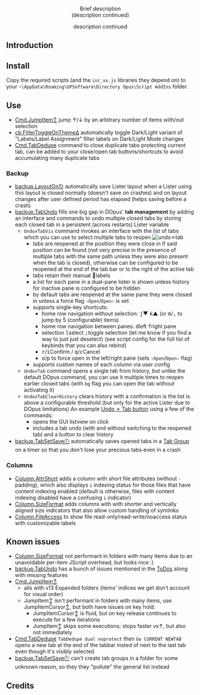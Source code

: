 <p align="center">
Brief description
<br>
(description continued)
</p>

<p align="center">  
description continued
</p>


## Introduction

## Install

Copy the required scripts (and the `inc_xx.js` libraries they depend on) to your `~\AppData\Roaming\GPSoftware\Directory Opus\Script AddIns` folder.

## Use

- [Cmd.JumpItem↕](./Cmd.JumpItem↕.js) jump ↑/↓ by an arbitrary number of items with/out selection
- [cb.FilterToggleOnThemeΔ](./cb.FilterToggleOnThemeΔ.js) automatically toggle Dark/Light variant of "Labels/Label Assignment" filter labels on Dark/Light Mode changes
- [Cmd.TabDedupe](Cmd.TabDedupe) command to close duplicate tabs protecting current tab, can be added to your close/open tab buttons/shortcuts to avoid accumulating many duplicate tabs

### Backup
- [backup.LayoutOn⎋](./backup.LayoutOn⎋.js) automatically save Lister layout when a Lister using this layout is closed normally (doesn't save on crashes) and on layout changes after user defined period has elapsed (helps saving before a crash)
- [backup.TabUndo](./backup.TabUndo.js) fills one big gap in DOpus' **tab management** by adding an interface and commands to undo multiple closed tabs by storing each closed tab in a persistent (across restarts) Lister variable
  - `Undo✗TabVis` command invokes an interface with the list of tabs which you can use to select multiple tabs to reopen
    ![undo✗tab](./img/undo✗tab.png)
    - tabs are reopened at the position they were close in if said position can be found (not very precise in the presence of multiple tabs with the same path unless they were also present when the tab is closed), otherwise can be configured to be reopened at the end of the tab bar or to the right of the active tab
    - tabs retain their manual 🔖labels
    - a list for each pane in a dual-pane lister is shown unless history for inactive pane is configured to be hidden
    - by default tabs are reopened at the same pane they were closed in unless a force flag `‹Open`/`Open›` is set
    - supports single-key shortcuts:
      - home row navigation without selection: <kbd>j</kbd>▼ <kbd>k</kbd>▲ (or <kbd>m</kbd>/<kbd>,</kbd> to jump by 5 (configurable) items)
      - home row navigation between panes: <kbd>d</kbd>left <kbd>f</kbd>right pane
      - selection <kbd>l</kbd>select <kbd>;</kbd>toggle selection (let me know if you find a way to just just deselect) (see script config for the full list of keybinds that you can also rebind)
      - <kbd>r</kbd>/<kbd>i</kbd>Confirm / <kbd>q</kbd>/<kbd>c</kbd>Cancel
      - <kbd>o</kbd>/<kbd>p</kbd> to force open in the left/right pane (sets `‹Open`/`Open›` flag)
    - supports custom names of each column via user config
  - `Undo✗Tab` command opens a single tab from history, but unlike the default DOpus command, you can use it multiple times to reopen earlier closed tabs (with `bg` flag you can open the tab without activating it)
  - `Undo✗TabClearHistory` clears history with a confirmation is the list is above a configurable threshold (but only for the active Lister due to DOpus limitations)
  An example [Undo ✗ Tab button](<./Undo ✗ Tab.dcf>) using a few of the commands:
    - opens the GUI listview on click
    - includes a tab undo (with and without switching to the reopened tab) and a button to clear history
- [backup.TabSetSave🕘](./backup.TabSetSave🕘.js) automatically saves opened tabs in a [Tab Group](https://docs.dopus.com/doku.php?id=basic_concepts:the_lister:tabs:tab_groups) on a timer so that you don't lose your precious tabs even in a crash

### Columns
- [Column.AttrShort](./Column.AttrShort.js) adds a column with short file attributes (without `-` padding), which also displays `i` indexing status for those files that have content indexing enabled (default is otherwise, files with content indexing disabled have a confusing `i` indicator)
- [Column.SizeFormat](./Column.SizeFormat.js) adds columns with with shorter and vertically aligned size indicators that also allow custom handling of symlinks
- [Column.FileAccess](./Column.FileAccess.js) to show file read-only/read-write/noaccess status with customizable labels


## Known issues
- [Column.SizeFormat](./Column.SizeFormat.js) not performant in folders with many items due to an unavoidable per-item JScript overhead, but looks nice :)
- [backup.TabUndo](./backup.TabUndo.js) has a bunch of issues mentioned in the [ToDos](./ToDos.md) along with missing features
- [Cmd.JumpItem↕](./Cmd.JumpItem↕.js)
  - ails with v13 Expanded folders (items' indices we get don't account for visual order)
  - JumpItem↕ isn't performant in folders with many items, use JumpItemCursor↕, but both have issues on key hold:
    - JumpItemCursor↕ is fluid, but on key release continues to execute for a few iterations
    - JumpItem↕ skips some executions; stops faster vs↑, but also not immediately
- [Cmd.TabDedupe](Cmd.TabDedupe) `TabDedupe dual noprotect` then `Go CURRENT NEWTAB` opens a new tab at the end of the tabbar insted of next to the last tab even though it's visibly selected
- [backup.TabSetSave🕘](./backup.TabSetSave🕘.js) can't create tab groups in a folder for some unknown reason, so they they "pollute" the general list instead

## Credits

